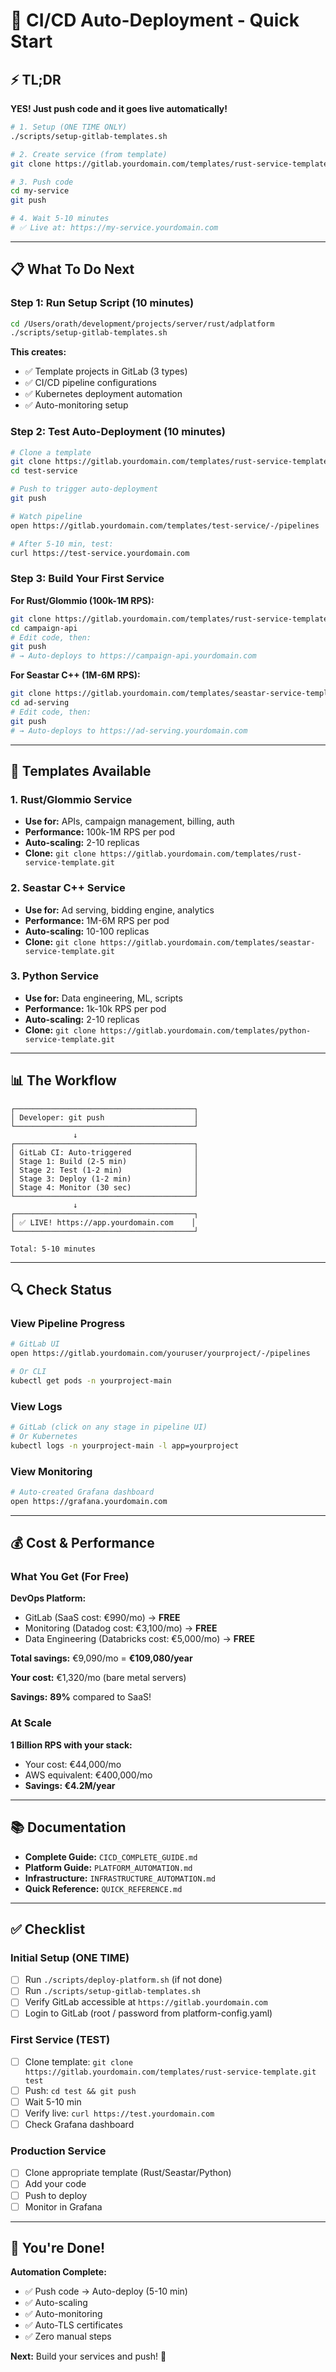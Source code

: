 # 🎯 CI/CD Auto-Deployment - Quick Start

## ⚡ TL;DR

**YES! Just push code and it goes live automatically!**

```bash
# 1. Setup (ONE TIME ONLY)
./scripts/setup-gitlab-templates.sh

# 2. Create service (from template)
git clone https://gitlab.yourdomain.com/templates/rust-service-template.git my-service

# 3. Push code
cd my-service
git push

# 4. Wait 5-10 minutes
# ✅ Live at: https://my-service.yourdomain.com
```

---

## 📋 What To Do Next

### Step 1: Run Setup Script (10 minutes)

```bash
cd /Users/orath/development/projects/server/rust/adplatform
./scripts/setup-gitlab-templates.sh
```

**This creates:**

- ✅ Template projects in GitLab (3 types)
- ✅ CI/CD pipeline configurations
- ✅ Kubernetes deployment automation
- ✅ Auto-monitoring setup

### Step 2: Test Auto-Deployment (10 minutes)

```bash
# Clone a template
git clone https://gitlab.yourdomain.com/templates/rust-service-template.git test-service
cd test-service

# Push to trigger auto-deployment
git push

# Watch pipeline
open https://gitlab.yourdomain.com/templates/test-service/-/pipelines

# After 5-10 min, test:
curl https://test-service.yourdomain.com
```

### Step 3: Build Your First Service

**For Rust/Glommio (100k-1M RPS):**

```bash
git clone https://gitlab.yourdomain.com/templates/rust-service-template.git campaign-api
cd campaign-api
# Edit code, then:
git push
# → Auto-deploys to https://campaign-api.yourdomain.com
```

**For Seastar C++ (1M-6M RPS):**

```bash
git clone https://gitlab.yourdomain.com/templates/seastar-service-template.git ad-serving
cd ad-serving
# Edit code, then:
git push
# → Auto-deploys to https://ad-serving.yourdomain.com
```

---

## 🎯 Templates Available

### 1. Rust/Glommio Service

- **Use for:** APIs, campaign management, billing, auth
- **Performance:** 100k-1M RPS per pod
- **Auto-scaling:** 2-10 replicas
- **Clone:** `git clone https://gitlab.yourdomain.com/templates/rust-service-template.git`

### 2. Seastar C++ Service

- **Use for:** Ad serving, bidding engine, analytics
- **Performance:** 1M-6M RPS per pod
- **Auto-scaling:** 10-100 replicas
- **Clone:** `git clone https://gitlab.yourdomain.com/templates/seastar-service-template.git`

### 3. Python Service

- **Use for:** Data engineering, ML, scripts
- **Performance:** 1k-10k RPS per pod
- **Auto-scaling:** 2-10 replicas
- **Clone:** `git clone https://gitlab.yourdomain.com/templates/python-service-template.git`

---

## 📊 The Workflow

```
┌────────────────────────────────────────┐
│ Developer: git push                    │
└────────────────────────────────────────┘
              ↓
┌────────────────────────────────────────┐
│ GitLab CI: Auto-triggered              │
│ Stage 1: Build (2-5 min)               │
│ Stage 2: Test (1-2 min)                │
│ Stage 3: Deploy (1-2 min)              │
│ Stage 4: Monitor (30 sec)              │
└────────────────────────────────────────┘
              ↓
┌────────────────────────────────────────┐
│ ✅ LIVE! https://app.yourdomain.com    │
└────────────────────────────────────────┘

Total: 5-10 minutes
```

---

## 🔍 Check Status

### View Pipeline Progress

```bash
# GitLab UI
open https://gitlab.yourdomain.com/youruser/yourproject/-/pipelines

# Or CLI
kubectl get pods -n yourproject-main
```

### View Logs

```bash
# GitLab (click on any stage in pipeline UI)
# Or Kubernetes
kubectl logs -n yourproject-main -l app=yourproject
```

### View Monitoring

```bash
# Auto-created Grafana dashboard
open https://grafana.yourdomain.com
```

---

## 💰 Cost & Performance

### What You Get (For Free)

**DevOps Platform:**

- GitLab (SaaS cost: €990/mo) → **FREE**
- Monitoring (Datadog cost: €3,100/mo) → **FREE**
- Data Engineering (Databricks cost: €5,000/mo) → **FREE**

**Total savings:** €9,090/mo = **€109,080/year**

**Your cost:** €1,320/mo (bare metal servers)

**Savings:** **89%** compared to SaaS!

### At Scale

**1 Billion RPS with your stack:**

- Your cost: €44,000/mo
- AWS equivalent: €400,000/mo
- **Savings: €4.2M/year**

---

## 📚 Documentation

- **Complete Guide:** `CICD_COMPLETE_GUIDE.md`
- **Platform Guide:** `PLATFORM_AUTOMATION.md`
- **Infrastructure:** `INFRASTRUCTURE_AUTOMATION.md`
- **Quick Reference:** `QUICK_REFERENCE.md`

---

## ✅ Checklist

### Initial Setup (ONE TIME)

- [ ] Run `./scripts/deploy-platform.sh` (if not done)
- [ ] Run `./scripts/setup-gitlab-templates.sh`
- [ ] Verify GitLab accessible at `https://gitlab.yourdomain.com`
- [ ] Login to GitLab (root / password from platform-config.yaml)

### First Service (TEST)

- [ ] Clone template: `git clone https://gitlab.yourdomain.com/templates/rust-service-template.git test`
- [ ] Push: `cd test && git push`
- [ ] Wait 5-10 min
- [ ] Verify live: `curl https://test.yourdomain.com`
- [ ] Check Grafana dashboard

### Production Service

- [ ] Clone appropriate template (Rust/Seastar/Python)
- [ ] Add your code
- [ ] Push to deploy
- [ ] Monitor in Grafana

---

## 🎉 You're Done!

**Automation Complete:**

- ✅ Push code → Auto-deploy (5-10 min)
- ✅ Auto-scaling
- ✅ Auto-monitoring
- ✅ Auto-TLS certificates
- ✅ Zero manual steps

**Next:** Build your services and push! 🚀
